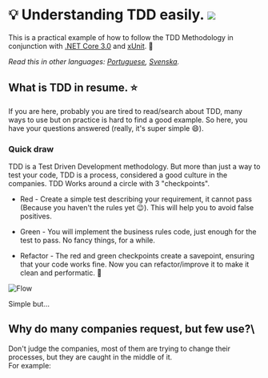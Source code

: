 # :bulb: Understanding TDD easily. ![](https://cdn.rawgit.com/sindresorhus/awesome/d7305f38d29fed78fa85652e3a63e154dd8e8829/media/badge.svg)

This is a practical example of how to follow the TDD Methodology in conjunction with [.NET Core 3.0](https://github.com/dotnet/aspnetcore) and [xUnit](https://xunit.net/). :battery:


*Read this in other languages: [Portuguese](README.pt.md), [Svenska](README.se.md).*


## What is TDD in resume. :star:

If you are here, probably you are tired to read/search about TDD, many ways to use but on practice is hard to find a good example.
So here, you have your questions answered (really, it's super simple :smile:). 

### Quick draw

TDD is a Test Driven Development methodology. But more than just a way to test your code, TDD is a process, considered a good culture in the companies. TDD Works around a circle with 3 "checkpoints". 

- Red - Create a simple test describing your requirement, it cannot pass (Because you haven't the rules yet :wink:). This will help you to avoid false positives.

- Green - You will implement the business rules code, just enough for the test to pass. No fancy things, for a while.

- Refactor - The red and green checkpoints create a savepoint, ensuring that your code works fine. Now you can refactor/improve it to make it clean and performatic. :triangular_flag_on_post:


![Flow](https://i.imgur.com/lTq3Seu.png)

Simple but...


## Why do many companies request, but few use?\


Don't judge the companies, most of them are trying to change their processes, but they are caught in the middle of it.\
For example:
